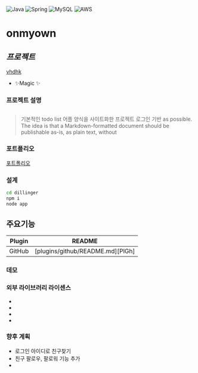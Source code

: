 ![Java](https://img.shields.io/badge/java-%23ED8B00.svg?style=for-the-badge&logo=java&logoColor=white) ![Spring](https://img.shields.io/badge/spring-%236DB33F.svg?style=for-the-badge&logo=spring&logoColor=white) ![MySQL](https://img.shields.io/badge/mysql-%2300f.svg?style=for-the-badge&logo=mysql&logoColor=white) ![AWS](https://img.shields.io/badge/AWS-%23FF9900.svg?style=for-the-badge&logo=amazon-aws&logoColor=white)

# onmyown

## _프로젝트_

[vhdhk](http://naver.com)

- ✨Magic ✨

### 프로젝트 설명

##
> 기본적인  todo list 어플 양식을 사이트화한 프로젝트
> 로그인 기반
> as possible. The idea is that a
> Markdown-formatted document should be
> publishable as-is, as plain text, without


### 포트폴리오


[포트폴리오]



### 설계


```sh
cd dillinger
npm i
node app
```


## 주요기능


| Plugin | README |
| ------ | ------ |
| GitHub | [plugins/github/README.md][PlGh] |


### 데모



### 외부 라이브러리 라이센스
-
-
-
-


### 향후 계획

- 로그인 아이디로 친구찾기
- 친구 팔로우, 팔로워 기능 추가 
- 

 [포트폴리오]: <https://github.com/portfolio.pdf>
